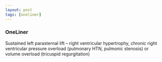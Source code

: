 ```yaml
---
layout: post
tags: [oneliner]
---
```



### OneLiner

Sustained left parasternal lift – right ventricular hypertrophy, chronic right ventricular pressure overload (pulmonary HTN, pulmonic stenosis) or volume overload (tricuspid regurgitation)

